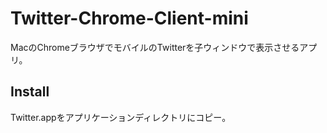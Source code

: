 # Twitter-Chrome-Client-mini
MacのChromeブラウザでモバイルのTwitterを子ウィンドウで表示させるアプリ。

## Install

Twitter.appをアプリケーションディレクトリにコピー。

